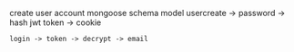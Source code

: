 create user account
    mongoose
    schema
    model
    usercreate -> password -> hash
    jwt token -> cookie

    login -> token -> decrypt -> email
    

